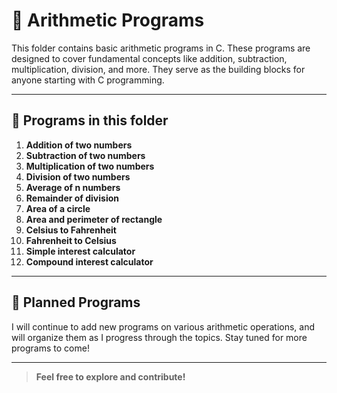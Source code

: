 # 📁 Arithmetic Programs

This folder contains basic arithmetic programs in C. These programs are designed to cover fundamental concepts like addition, subtraction, multiplication, division, and more. They serve as the building blocks for anyone starting with C programming.

---

## 📝 Programs in this folder

01. **Addition of two numbers**
02. **Subtraction of two numbers**
03. **Multiplication of two numbers**
04. **Division of two numbers**
05. **Average of n numbers**
06. **Remainder of division**
07. **Area of a circle**
08. **Area and perimeter of rectangle** 
09. **Celsius to Fahrenheit**
10. **Fahrenheit to Celsius**
11. **Simple interest calculator**
12. **Compound interest calculator**

---

## 📅 Planned Programs

I will continue to add new programs on various arithmetic operations, and will organize them as I progress through the topics. Stay tuned for more programs to come!

---

> **Feel free to explore and contribute!**  
